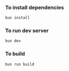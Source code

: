 ### To install dependencies

```sh
bun install
```

### To run dev server

```sh
bun dev
```

### To build

```sh
bun run build
```

